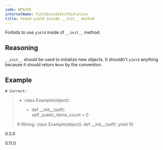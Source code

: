 ```yaml
---
code: WPS435
internalName: YieldInsideInitViolation
title: Found yield inside __init__ method
---
```


Forbids to use `yield` inside of `__init__` method.

## Reasoning
`__init__` should be used to initialize new objects. It shouldn't
`yield` anything because it should return `None` by the convention.

## Example

    # Correct:

>   - class Example(object):
>     
>       - def \_\_init\_\_(self):  
>         self.\_public\_items\_count = 0
> 
> \# Wrong: class Example(object): def \_\_init\_\_(self): yield 10

<div class="versionadded">

0.3.0

</div>

<div class="versionchanged">

0.11.0

</div>
